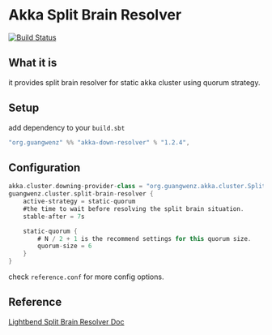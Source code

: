 Akka Split Brain Resolver
============

[![Build Status](https://travis-ci.org/zgwmike/akka-down-resolver.svg?branch=master)](https://travis-ci.org/zgwmike/akka-down-resolver)

What it is
----------
it provides split brain resolver for static akka cluster using quorum strategy.

## Setup ##

add dependency to your `build.sbt`

```scala
"org.guangwenz" %% "akka-down-resolver" % "1.2.4",
```

## Configuration ##

```scala
akka.cluster.downing-provider-class = "org.guangwenz.akka.cluster.SplitBrainResolver"
guangwenz.cluster.split-brain-resolver {
    active-strategy = static-quorum
    #the time to wait before resolving the split brain situation.
    stable-after = 7s

    static-quorum {
        # N / 2 + 1 is the recommend settings for this quorum size.
        quorum-size = 6
    }
}
```

check `reference.conf` for more config options.

Reference
---------
[Lightbend Split Brain Resolver Doc](http://developer.lightbend.com/docs/akka-commercial-addons/current/split-brain-resolver.html "Lightbend Split Brain Resolver Doc")
